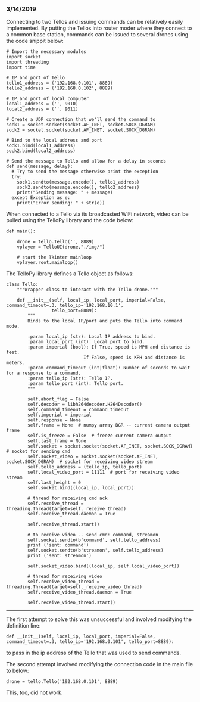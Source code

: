 ### 3/14/2019

Connecting to two Tellos and issuing commands can be relatively easily implemented. By putting the Tellos into router moder where they connect to a common base station, commands can be issued to several drones using the code snippit below:

```
# Import the necessary modules
import socket
import threading
import time

# IP and port of Tello
tello1_address = ('192.168.0.101', 8889)
tello2_address = ('192.168.0.102', 8889)

# IP and port of local computer
local1_address = ('', 9010)
local2_address = ('', 9011)

# Create a UDP connection that we'll send the command to
sock1 = socket.socket(socket.AF_INET, socket.SOCK_DGRAM)
sock2 = socket.socket(socket.AF_INET, socket.SOCK_DGRAM)

# Bind to the local address and port
sock1.bind(local1_address)
sock2.bind(local2_address)

# Send the message to Tello and allow for a delay in seconds
def send(message, delay):
  # Try to send the message otherwise print the exception
  try:
    sock1.sendto(message.encode(), tello1_address)
    sock2.sendto(message.encode(), tello2_address)
    print("Sending message: " + message)
  except Exception as e:
    print("Error sending: " + str(e))
```

When connected to a Tello via its broadcasted WiFi network, video can be pulled using the TelloPy library and the code below:
```
def main():

    drone = tello.Tello('', 8889)  
    vplayer = TelloUI(drone,"./img/")

	# start the Tkinter mainloop
    vplayer.root.mainloop()
```

The TelloPy library defines a Tello object as follows:
```
class Tello:
    """Wrapper class to interact with the Tello drone."""

    def __init__(self, local_ip, local_port, imperial=False, command_timeout=.3, tello_ip='192.168.10.1',
                 tello_port=8889):
        """
        Binds to the local IP/port and puts the Tello into command mode.

        :param local_ip (str): Local IP address to bind.
        :param local_port (int): Local port to bind.
        :param imperial (bool): If True, speed is MPH and distance is feet.
                             If False, speed is KPH and distance is meters.
        :param command_timeout (int|float): Number of seconds to wait for a response to a command.
        :param tello_ip (str): Tello IP.
        :param tello_port (int): Tello port.
        """

        self.abort_flag = False
        self.decoder = libh264decoder.H264Decoder()
        self.command_timeout = command_timeout
        self.imperial = imperial
        self.response = None  
        self.frame = None  # numpy array BGR -- current camera output frame
        self.is_freeze = False  # freeze current camera output
        self.last_frame = None
        self.socket = socket.socket(socket.AF_INET, socket.SOCK_DGRAM)  # socket for sending cmd
        self.socket_video = socket.socket(socket.AF_INET, socket.SOCK_DGRAM)  # socket for receiving video stream
        self.tello_address = (tello_ip, tello_port)
        self.local_video_port = 11111  # port for receiving video stream
        self.last_height = 0
        self.socket.bind((local_ip, local_port))

        # thread for receiving cmd ack
        self.receive_thread = threading.Thread(target=self._receive_thread)
        self.receive_thread.daemon = True

        self.receive_thread.start()

        # to receive video -- send cmd: command, streamon
        self.socket.sendto(b'command', self.tello_address)
        print ('sent: command')
        self.socket.sendto(b'streamon', self.tello_address)
        print ('sent: streamon')

        self.socket_video.bind((local_ip, self.local_video_port))

        # thread for receiving video
        self.receive_video_thread = threading.Thread(target=self._receive_video_thread)
        self.receive_video_thread.daemon = True

        self.receive_video_thread.start()
```

---

The first attempt to solve this was unsuccessful and involved modifying the definition line:
```
def __init__(self, local_ip, local_port, imperial=False, command_timeout=.3, tello_ip='192.168.0.101', tello_port=8889):
```
to pass in the ip address of the Tello that was used to send commands.

The second attempt involved modifying the connection code in the main file to below:
```
drone = tello.Tello('192.168.0.101', 8889)  
```
This, too, did not work. 
